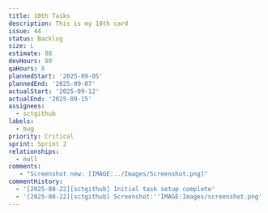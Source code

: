 ```yaml
---
title: 10th Tasks
description: This is my 10th card
issue: 44
status: Backlog
size: L
estimate: 88
devHours: 80
qaHours: 8
plannedStart: '2025-09-05'
plannedEnd: '2025-09-07'
actualStart: '2025-09-12'
actualEnd: '2025-09-15'
assignees:
  - sctgithub
labels:
  - bug
priority: Critical
sprint: Sprint 2
relationships:
  - null
comments:
   - "Screenshot new: [IMAGE:../Images/Screenshot.png]"
commentHistory:
  - '[2025-08-22][sctgithub] Initial task setup complete'
  - '[2025-08-22][sctgithub] Screenshot:''IMAGE:Images/screenshot.png'''
---
```



